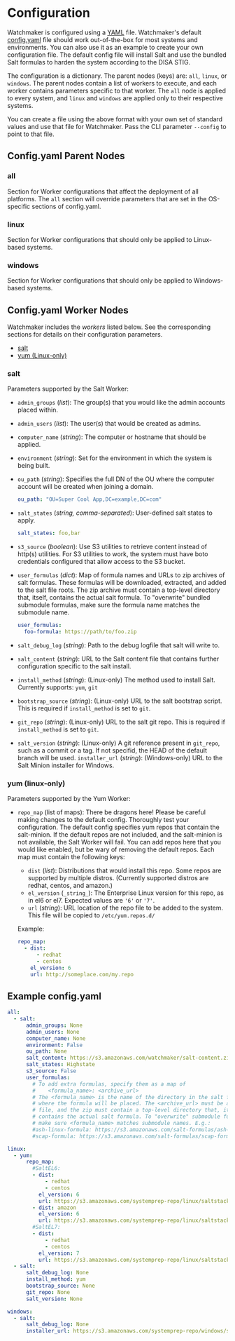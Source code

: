 # Configuration

Watchmaker is configured using a [YAML][0] file. Watchmaker's default
[config.yaml][1] file should work out-of-the-box for most systems and
environments. You can also use it as an example to create your own
configuration file. The default config file will install Salt and use the
bundled Salt formulas to harden the system according to the DISA STIG.

The configuration is a dictionary. The parent nodes (keys) are: `all`, `linux`,
or `windows`. The parent nodes contain a list of workers to execute, and each
worker contains parameters specific to that worker. The `all` node is applied
to every system, and `linux` and `windows` are applied only to their respective
systems.

You can create a file using the above format with your own set of standard
values and use that file for Watchmaker. Pass the CLI parameter `--config` to
point to that file.

## Config.yaml Parent Nodes

### all

Section for Worker configurations that affect the deployment of all platforms.
The `all` section will override parameters that are set in the OS-specific
sections of config.yaml.

### linux

Section for Worker configurations that should only be applied to Linux-based
systems.

### windows

Section for Worker configurations that should only be applied to Windows-based
systems.

## Config.yaml Worker Nodes

Watchmaker includes the _workers_ listed below. See the corresponding sections
for details on their configuration parameters.

*   [salt](#salt)
*   [yum (Linux-only)](#yum-linux-only)

### salt

Parameters supported by the Salt Worker:

-   `admin_groups` (_list_): The group(s) that you would like the admin accounts
    placed within.

-   `admin_users` (_list_): The user(s) that would be created as admins.

-   `computer_name` (_string_): The computer or hostname that should be applied.

-   `environment` (_string_): Set for the environment in which the system is
    being built.

-   `ou_path` (_string_): Specifies the full DN of the OU where the computer
    account will be created when joining a domain.

    ```yaml
    ou_path: "OU=Super Cool App,DC=example,DC=com"
    ```

-   `salt_states` (_string, comma-separated_): User-defined salt states to
    apply.

    ```yaml
    salt_states: foo,bar
    ```

-   `s3_source` (_boolean_): Use S3 utilities to retrieve content instead of
    http(s) utilities. For S3 utilities to work, the system must have boto
    credentials configured that allow access to the S3 bucket.

-   `user_formulas` (_dict_): Map of formula names and URLs to zip archives of
    salt formulas. These formulas will be downloaded, extracted, and added to
    the salt file roots. The zip archive must contain a top-level directory
    that, itself, contains the actual salt formula. To "overwrite" bundled
    submodule formulas, make sure the formula name matches the submodule name.

    ```yaml
    user_formulas:
      foo-formula: https://path/to/foo.zip
    ```

-   `salt_debug_log` (_string_): Path to the debug logfile that salt will write
    to.

-   `salt_content` (_string_): URL to the Salt content file that contains
    further configuration specific to the salt install.

-   `install_method` (_string_): (Linux-only) The method used to install Salt.
    Currently supports: `yum`, `git`

-   `bootstrap_source` (_string_): (Linux-only) URL to the salt bootstrap
    script. This is required if `install_method` is set to `git`.

-   `git_repo` (_string_): (Linux-only) URL to the salt git repo. This is
    required if `install_method` is set to `git`.

-   `salt_version` (_string_): (Linux-only) A git reference present in
    `git_repo`, such as a commit or a tag. If not specifid, the HEAD of the
    default branch will be used.
    `installer_url` (_string_): (Windows-only) URL to the Salt Minion installer
    for Windows.

### yum (linux-only)

Parameters supported by the Yum Worker:

-   `repo_map` (list of maps): There be dragons here! Please be careful making
    changes to the default config. Thoroughly test your configuration. The
    default config specifies yum repos that contain the salt-minion. If the
    default repos are not included, and the salt-minion is not available, the
    Salt Worker will fail. You can add repos here that you would like enabled,
    but be wary of removing the default repos. Each map must contain the
    following keys:

    -   `dist` (_list_): Distributions that would install this repo. Some repos
        are supported by multiple distros. (Currently supported distros are
        redhat, centos, and amazon.)
    -   `el_version` (`_string_`): The Enterprise Linux version for this repo,
        as in el6 or el7. Expected values are `'6'` or `'7'`.
    -   `url` (_string_): URL location of the repo file to be added to the
        system. This file will be copied to `/etc/yum.repos.d/`

    Example:

    ```yaml
    repo_map:
      - dist:
          - redhat
          - centos
        el_version: 6
        url: http://someplace.com/my.repo
    ```

## Example config.yaml

```yaml
all:
  - salt:
      admin_groups: None
      admin_users: None
      computer_name: None
      environment: False
      ou_path: None
      salt_content: https://s3.amazonaws.com/watchmaker/salt-content.zip
      salt_states: Highstate
      s3_source: False
      user_formulas:
        # To add extra formulas, specify them as a map of
        #    <formula_name>: <archive_url>
        # The <formula_name> is the name of the directory in the salt file_root
        # where the formula will be placed. The <archive_url> must be a zip
        # file, and the zip must contain a top-level directory that, itself,
        # contains the actual salt formula. To "overwrite" submodule formulas,
        # make sure <formula_name> matches submodule names. E.g.:
        #ash-linux-formula: https://s3.amazonaws.com/salt-formulas/ash-linux-formula-master.zip
        #scap-formula: https://s3.amazonaws.com/salt-formulas/scap-formula-master.zip

linux:
  - yum:
      repo_map:
        #SaltEL6:
        - dist:
            - redhat
            - centos
          el_version: 6
          url: https://s3.amazonaws.com/systemprep-repo/linux/saltstack/salt/yum.repos/salt-reposync-el6.repo
        - dist: amazon
          el_version: 6
          url: https://s3.amazonaws.com/systemprep-repo/linux/saltstack/salt/yum.repos/salt-reposync-amzn.repo
        #SaltEL7:
        - dist:
            - redhat
            - centos
          el_version: 7
          url: https://s3.amazonaws.com/systemprep-repo/linux/saltstack/salt/yum.repos/salt-reposync-el7.repo
  - salt:
      salt_debug_log: None
      install_method: yum
      bootstrap_source: None
      git_repo: None
      salt_version: None

windows:
  - salt:
      salt_debug_log: None
      installer_url: https://s3.amazonaws.com/systemprep-repo/windows/salt/Salt-Minion-2016.11.6-AMD64-Setup.exe
```

[0]: http://www.yaml.org/spec/1.2/spec.html
[1]: https://github.com/plus3it/watchmaker/blob/develop/src/watchmaker/static/config.yaml

